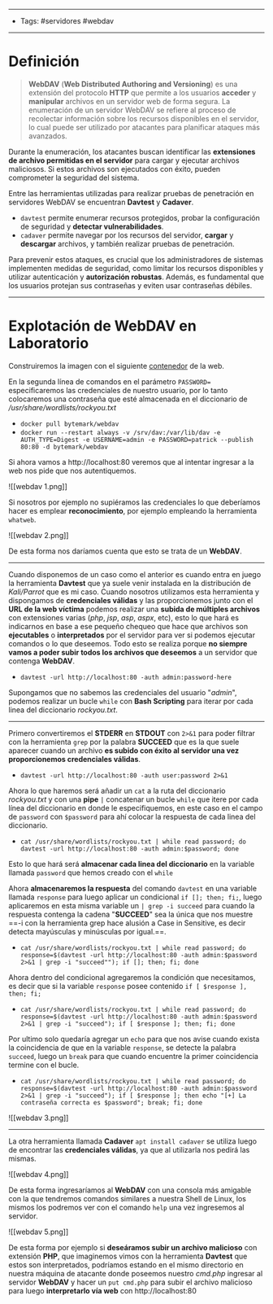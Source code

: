 ----
- Tags: #servidores #webdav
---
# Definición

> **WebDAV** (**Web Distributed Authoring and Versioning**) es una extensión del protocolo **HTTP** que permite a los usuarios **acceder** y **manipular** archivos en un servidor web de forma segura. La enumeración de un servidor WebDAV se refiere al proceso de recolectar información sobre los recursos disponibles en el servidor, lo cual puede ser utilizado por atacantes para planificar ataques más avanzados.

Durante la enumeración, los atacantes buscan identificar las **extensiones de archivo permitidas en el servidor** para cargar y ejecutar archivos maliciosos. Si estos archivos son ejecutados con éxito, pueden comprometer la seguridad del sistema.

Entre las herramientas utilizadas para realizar pruebas de penetración en servidores WebDAV se encuentran **Davtest** y **Cadaver**. 

- ``davtest`` permite enumerar recursos protegidos, probar la configuración de seguridad y **detectar vulnerabilidades**. 
- ``cadaver`` permite navegar por los recursos del servidor, **cargar** y **descargar** archivos, y también realizar pruebas de penetración.

Para prevenir estos ataques, es crucial que los administradores de sistemas implementen medidas de seguridad, como limitar los recursos disponibles y utilizar autenticación y **autorización robustas**. Además, es fundamental que los usuarios protejan sus contraseñas y eviten usar contraseñas débiles.

-----
# Explotación de WebDAV en Laboratorio

Construiremos la imagen con el siguiente [contenedor](https://hub.docker.com/r/bytemark/webdav) de la web.

En la segunda línea de comandos en el parámetro ``PASSWORD=`` especificaremos las credenciales de nuestro usuario, por lo tanto colocaremos una contraseña que esté almacenada en el diccionario de */usr/share/wordlists/rockyou.txt*

- ``docker pull bytemark/webdav``
- ``docker run --restart always -v /srv/dav:/var/lib/dav -e AUTH_TYPE=Digest -e USERNAME=admin -e PASSWORD=patrick --publish 80:80 -d bytemark/webdav``

Si ahora vamos a http://localhost:80 veremos que al intentar ingresar a la web nos pide que nos autentiquemos.

![[webdav 1.png]]

Si nosotros por ejemplo no supiéramos las credenciales lo que deberíamos hacer es emplear **reconocimiento**, por ejemplo empleando la herramienta ``whatweb``.

![[webdav 2.png]]

De esta forma nos daríamos cuenta que esto se trata de un **WebDAV**.

---

Cuando disponemos de un caso como el anterior es cuando entra en juego la herramienta **Davtest** que ya suele venir instalada en la distribución de *Kali/Parrot* que es mi caso. 
Cuando nosotros utilizamos esta herramienta y dispongamos de **credenciales válidas** y las proporcionemos junto con el **URL de la web víctima** podemos realizar una **subida de múltiples archivos** con extensiones varias (*php*, *jsp*, *asp*, *aspx*, etc), esto lo que hará es indicarnos en base a ese pequeño chequeo que hace que archivos son **ejecutables** o **interpretados** por el servidor para ver si podemos ejecutar comandos o lo que deseemos. Todo esto se realiza porque **no siempre vamos a poder subir todos los archivos que deseemos** a un servidor que contenga **WebDAV**.

- ``davtest -url http://localhost:80 -auth admin:password-here``

Supongamos que no sabemos las credenciales del usuario "*admin*", podemos realizar un bucle ``while`` con **Bash Scripting** para iterar por cada linea del diccionario *rockyou.txt*.

----

Primero convertiremos el **STDERR** en **STDOUT** con ``2>&1`` para poder filtrar con la herramienta ``grep`` por la palabra **SUCCEED** que es la que suele aparecer cuando un archivo **es subido con éxito al servidor una vez proporcionemos credenciales válidas**.

- ``davtest -url http://localhost:80 -auth user:password 2>&1``

Ahora lo que haremos será añadir un ``cat`` a la ruta del diccionario *rockyou.txt* y con una **pipe** ``|`` concatenar un bucle ``while`` que itere por cada línea del diccionario en donde le especifiquemos, en este caso en el campo de ``password`` con ``$password`` para ahí colocar la respuesta de cada linea del diccionario.

- ``cat /usr/share/wordlists/rockyou.txt | while read password; do davtest -url http://localhost:80 -auth admin:$password; done``

Esto lo que hará será **almacenar cada linea del diccionario** en la variable llamada ``password`` que hemos creado con el ``while``

Ahora **almacenaremos la respuesta** del comando ``davtest`` en una variable llamada ``response`` para luego aplicar un condicional ``if []; then; fi;``, luego aplicaremos en esta misma variable un ``| grep -i succeed`` para cuando la respuesta contenga la cadena "**SUCCEED**" sea la única que nos muestre ==-i con la herramienta grep hace alusión a Case in Sensitive, es decir detecta mayúsculas y minúsculas por igual.==.

- ``cat /usr/share/wordlists/rockyou.txt | while read password; do response=$(davtest -url http://localhost:80 -auth admin:$password 2>&1 | grep -i "succeed""); if []; then; fi; done``

Ahora dentro del condicional agregaremos la condición que necesitamos, es decir que si la variable ``response`` posee contenido ``if [ $response ], then; fi;``

- ``cat /usr/share/wordlists/rockyou.txt | while read password; do response=$(davtest -url http://localhost:80 -auth admin:$password 2>&1 | grep -i "succeed"); if [ $response ]; then; fi; done``

Por ultimo solo quedaría agregar un ``echo`` para que nos avise cuando exista la coincidencia de que en la variable ``response``, se detecte la palabra ``succeed``, luego un ``break`` para que cuando encuentre la primer coincidencia termine con el bucle.

- ``cat /usr/share/wordlists/rockyou.txt | while read password; do response=$(davtest -url http://localhost:80 -auth admin:$password 2>&1 | grep -i "succeed"); if [ $response ]; then echo "[+] La contraseña correcta es $password"; break; fi; done``

![[webdav 3.png]]

----

La otra herramienta llamada **Cadaver** ``apt install cadaver`` se utiliza luego de encontrar las **credenciales válidas**, ya que al utilizarla nos pedirá las mismas.

![[webdav 4.png]]

De esta forma ingresaríamos al **WebDAV** con una consola más amigable con la que tendremos comandos similares a nuestra Shell de Linux, los mismos los podremos ver con el comando ``help`` una vez ingresemos al servidor.

![[webdav 5.png]]

De esta forma por ejemplo si **deseáramos subir un archivo malicioso** con extensión **PHP**, que imaginemos vimos con la herramienta **Davtest** que estos son interpretados, podríamos estando en el mismo directorio en nuestra máquina de atacante donde poseemos nuestro *cmd.php* ingresar al servidor **WebDAV** y hacer un ``put cmd.php`` para subir el archivo malicioso para luego **interpretarlo vía web** con http://localhost:80